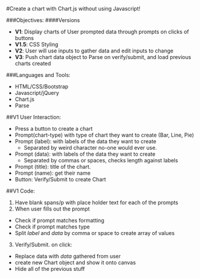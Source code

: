 #Create a chart with Chart.js without using Javascript!

###Objectives:
####Versions
- **V1**: Display charts of User prompted data through prompts on clicks of buttons
- **V1.5**: CSS Styling
- **V2**: User will use inputs to gather data and edit inputs to change
- **V3**: Push chart data object to Parse on verify/submit, and load previous charts created

###Languages and Tools:
- HTML/CSS/Bootstrap
- Javascript/jQuery
- Chart.js
- Parse

##V1 User Interaction:
- Press a button to create a chart
- Prompt(chart-type) with type of chart they want to create (Bar, Line, Pie)
- Prompt (label): with labels of the data they want to create
  - Separated by weird character no-one would ever use.
- Prompt (data): with labels of the data they want to create
  - Separated by commas or spaces, checks length against labels
- Prompt (title): title of the chart.
- Prompt (name): get their name
- Button: Verify/Submit to create Chart


##V1 Code:
1. Have blank spans/p with place holder text for each of the prompts
2. When user fills out the prompt
  - Check if prompt matches formatting
  - Check if prompt matches type
  - Split *label* and *data* by comma or space to create array of values
3. Verify/Submit. on click:
  - Replace data with *data* gathered from user
  - create new Chart object and show it onto canvas
  - Hide all of the previous stuff
